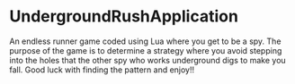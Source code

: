 # UndergroundRushApplication
An endless runner game coded using Lua where you get to be a spy. The purpose of the game is to determine a strategy where you avoid stepping into the holes that the other spy who works underground digs to make you fall. Good luck with finding the pattern and enjoy!!
